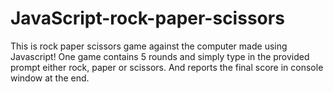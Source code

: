 # JavaScript-rock-paper-scissors

This is rock paper scissors game against the computer made using Javascript!
One game contains 5 rounds and simply type in the provided prompt either rock, paper or scissors. And reports the final score in console window at the end.